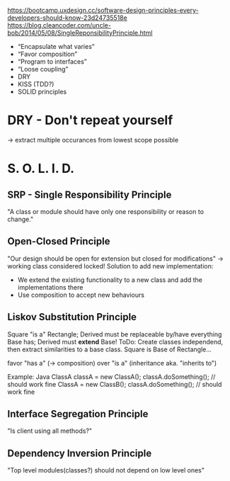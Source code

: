 https://bootcamp.uxdesign.cc/software-design-principles-every-developers-should-know-23d24735518e
https://blog.cleancoder.com/uncle-bob/2014/05/08/SingleReponsibilityPrinciple.html

- “Encapsulate what varies”
- “Favor composition”
- “Program to interfaces”
- “Loose coupling”
- DRY
- KISS (TDD?)
- SOLID principles

# DRY - Don't repeat yourself
-> extract multiple occurances from lowest scope possible

# S. O. L. I. D.

## SRP - Single Responsibility Principle
"A class or module should have only one responsibility or reason to change."


## Open-Closed Principle
"Our design should be open for extension but closed for modifications"
-> working class considered locked!
Solution to add new implementation: 
- We extend the existing functionality to a new class and add the implementations there
- Use composition to accept new behaviours

## Liskov Substitution Principle
Square "is a" Rectangle; 
Derived must be replaceable by/have everything Base has; Derived must **extend** Base!
ToDo: Create classes independend, then extract similarities to a base class.
Square is Base of Rectangle...

favor "has a" (-> composition) over "is a" (inheritance aka. "inherits to")

Example: Java
ClassA classA = new ClassA();
classA.doSomething();  // should work fine
ClassA = new ClassB();
classA.doSomething();  // should work fine

## Interface Segregation Principle
"Is client using all methods?"

## Dependency Inversion Principle
"Top level modules(classes?) should not depend on low level ones"